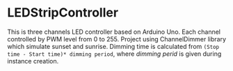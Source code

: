 # LEDStripController
This is three channels LED controller based on Arduino Uno. Each channel controlled by PWM level from 0 to 255.
Project using ChannelDimmer library which simulate sunset and sunrise. 
Dimming time is calculated from `(Stop time - Start time)* dimming period`, where *dimming perid* is given during instance creation.
